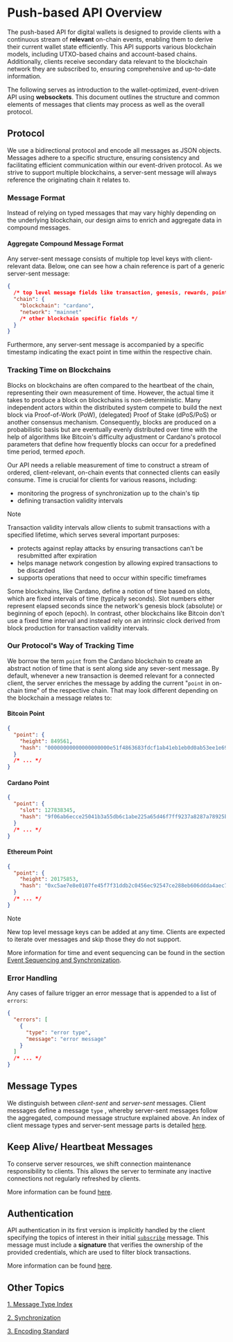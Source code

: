 # Push-based API Overview

The push-based API for digital wallets is designed to provide clients with a continuous stream of **relevant** on-chain events, enabling them to derive their current wallet state efficiently. This API supports various blockchain models, including UTXO-based chains and account-based chains. Additionally, clients receive secondary data relevant to the blockchain network they are subscribed to, ensuring comprehensive and up-to-date information.

The following serves as introduction to the wallet-optimized, event-driven API using **websockets**.
This document outlines the structure and common elements of messages that clients may process as well as the overall protocol.

## Protocol

We use a bidirectional protocol and encode all messages as JSON objects. Messages adhere to a specific structure, ensuring consistency and facilitating efficient communication within our event-driven protocol. As we strive to support multiple blockchains, a server-sent message will always reference the originating chain it relates to.

### Message Format

Instead of relying on typed messages that may vary highly depending on the underlying blockchain, our design aims to enrich and aggregate data in compound messages.

#### Aggregate Compound Message Format

Any server-sent message consists of multiple top level keys with client-relevant data. Below, one can see how a chain reference is part of
a generic server-sent message:

```json
{
  /* top level message fields like transaction, genesis, rewards, point etc. */
  "chain": {
    "blockchain": "cardano",
    "network": "mainnet"
    /* other blockchain specific fields */
  }
}
```

Furthermore, any server-sent message is accompanied by a specific timestamp indicating the exact point in time within the respective chain.

### Tracking Time on Blockchains

Blocks on blockchains are often compared to the heartbeat of the chain, representing their own measurement of time. However, the actual time it takes to produce a block on blockchains is non-deterministic. Many independent actors within the distributed system compete to build the next block via Proof-of-Work (PoW), (delegated) Proof of Stake (dPoS/PoS) or another consensus mechanism. Consequently, blocks are produced on a probabilistic basis but are eventually evenly distributed over time with the help of algorithms like Bitcoin's difficulty adjustment or Cardano's protocol parameters that define how frequently blocks can occur for a predefined time period, termed _epoch_.

Our API needs a reliable measurement of time to construct a stream of ordered, client-relevant, on-chain events that connected clients can easily consume. Time is crucial for clients for various reasons, including:

- monitoring the progress of synchronization up to the chain's tip
- defining transaction validity intervals

> [!NOTE]
> Transaction validity intervals allow clients to submit transactions with a specified lifetime, which serves several important purposes:
>
> - protects against replay attacks by ensuring transactions can't be resubmitted after expiration
> - helps manage network congestion by allowing expired transactions to be discarded
> - supports operations that need to occur within specific timeframes

Some blockchains, like Cardano, define a notion of time based on slots, which are fixed intervals of time (typically seconds). Slot numbers either represent elapsed seconds since the network's genesis block (absolute) or beginning of epoch (epoch). In contrast, other blockchains like Bitcoin don't use a fixed time interval and instead rely on an intrinsic clock derived from block production for transaction validity intervals.

### Our Protocol's Way of Tracking Time

We borrow the term `point` from the Cardano blockchain to create an abstract notion of time that is sent along side any sever-sent message. By default, whenever a new transaction is deemed relevant for a connected client, the server enriches the message by adding the current "`point` in on-chain time" of the respective chain. That may look different depending on the blockchain a message relates to:

#### Bitcoin Point

```json
{
  "point": {
    "height": 849561,
    "hash": "00000000000000000000e51f4863683fdcf1ab41eb1eb0d0ab53ee1e69df11bb"
  }
  /* ... */
}
```

#### Cardano Point

```json
{
  "point": {
    "slot": 127838345,
    "hash": "9f06ab6ecce25041b3a55db6c1abe225a65d46f7ff9237a8287a78925b86d10e"
  }
  /* ... */
}
```

#### Ethereum Point

```json
{
  "point": {
    "height": 20175853,
    "hash": "0xc5ae7e8e0107fe45f7f31ddb2c0456ec92547ce288eb606ddda4aec738e3c8ec"
  }
  /* ... */
}
```

> [!NOTE]
>
> New top level message keys can be added at any time.
> Clients are expected to iterate over messages and skip those they do not support.

More information for time and event sequencing can be found in the section [Event Sequencing and Synchronization](./messages/index.md#event-sequencing-and-synchronization).

### Error Handling

Any cases of failure trigger an error message that is appended to a list of `errors`:

```json
{
  "errors": [
    {
      "type": "error type",
      "message": "error message"
    }
  ]
  /* ... */
}
```

## Message Types

We distinguish between _client-sent_ and _server-sent_ messages. Client messages define a message `type` , whereby server-sent messages follow the aggregated, compound message structure explained above. An index of client message types and server-sent message parts is detailed [here](./messages/index.md).

## Keep Alive/ Heartbeat Messages

To conserve server resources, we shift connection maintenance responsibility to clients. This allows the server to terminate any inactive connections not regularly refreshed by clients.

More information can be found [here](./messages/client/heartbeat.md).

## Authentication

API authentication in its first version is implicitly handled by the client specifying the topics of interest in their initial [`subscribe`](./messages/client/subscribe.md) message. This message must include a **signature** that verifies the ownership of the provided credentials, which are used to filter block transactions.

More information can be found [here](./messages/client/subscribe.md).

## Other Topics

[1. Message Type Index](./messages/index.md)

[2. Synchronization](./02-Synchronization.md)

[3. Encoding Standard](./03-Encoding.md)

